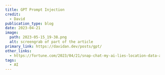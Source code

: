 ```yaml
---
title: GPT Prompt Injection
credit:
  - David
publication_type: blog
date: 2023-04-21
image:
  path: 2023-05-15_19-38.png
  alt: screengrab of part of the article
primary_link: https://davidan.dev/posts/gpt/
other_links:
  - https://fortune.com/2023/04/21/snap-chat-my-ai-lies-location-data-a-i-ethics/
tags:
  - AI
---
```

